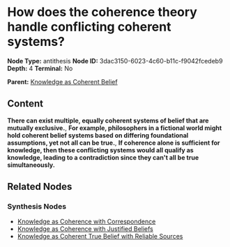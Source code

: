 # How does the coherence theory handle conflicting coherent systems?

**Node Type:** antithesis
**Node ID:** 3dac3150-6023-4c60-b11c-f9042fcedeb9
**Depth:** 4
**Terminal:** No

**Parent:** [Knowledge as Coherent Belief](knowledge-as-coherent-belief-synthesis-79ce2010-751e-4a32-b21f-5d06fb9b6c80.md)

## Content

**There can exist multiple, equally coherent systems of belief that are mutually exclusive.**, **For example, philosophers in a fictional world might hold coherent belief systems based on differing foundational assumptions, yet not all can be true.**, **If coherence alone is sufficient for knowledge, then these conflicting systems would all qualify as knowledge, leading to a contradiction since they can't all be true simultaneously.**

## Related Nodes

### Synthesis Nodes

- [Knowledge as Coherence with Correspondence](knowledge-as-coherence-with-correspondence-synthesis-b0818355-039d-4419-a52a-03f9240258fe.md)
- [Knowledge as Coherence with Justified Beliefs](knowledge-as-coherence-with-justified-beliefs-synthesis-7b67dee0-99ce-4529-91ac-0bfc308ac851.md)
- [Knowledge as Coherent True Belief with Reliable Sources](knowledge-as-coherent-true-belief-with-reliable-sources-synthesis-122728cf-17cd-4de4-9354-d5998c798591.md)
